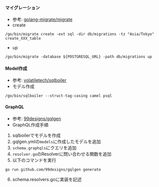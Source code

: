 #### マイグレーション
- 参考: [golang-migrate/migrate](https://github.com/golang-migrate/migrate)
- create
```aidl
/go/bin/migrate create -ext sql -dir db/migrations -tz "Asia/Tokyo" create_XXX_table
```
- up
```aidl
/go/bin/migrate -database ${POSTGRESQL_URL} -path db/migrations up
```

#### Model作成
- 参考: [volatiletech/sqlboiler](https://github.com/volatiletech/sqlboiler)
- モデル作成
```aidl
/go/bin/sqlboiler --struct-tag-casing camel psql
```

#### GraphQL
- 参考: [99designs/gqlgen](https://github.com/99designs/gqlgen)
- GraphQL作成手順
1. sqlboilerでモデルを作成
2. gqlgen.ymlの`models`に作成したモデルを追加
3. `schema.graphqls`にクエリを追加
4. `resolver.go`のResolverに問い合わせる関数を追加
5. 以下のコマンドを実行
```aidl
go run github.com/99designs/gqlgen generate
```
6. schema.resolvers.goに実装を記述